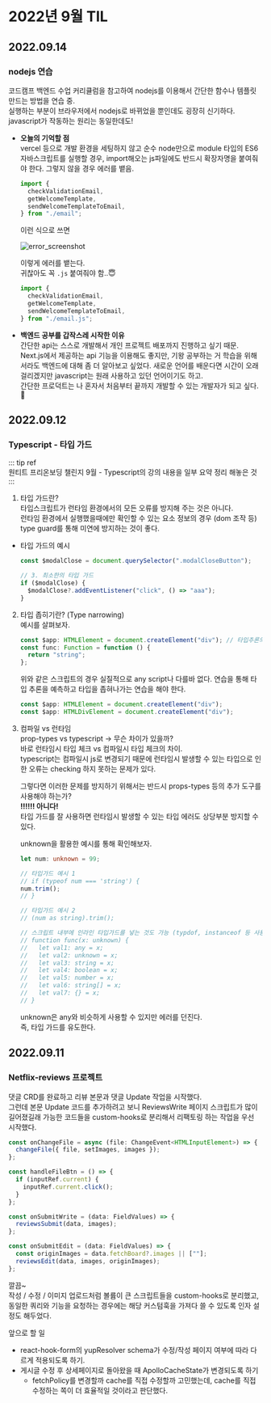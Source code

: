 # 2022년 9월 TIL

## 2022.09.14

### nodejs 연습

코드캠프 백엔드 수업 커리큘럼을 참고하여 nodejs를 이용해서 간단한 함수나 템플릿 만드는 방법을 연습 중.  
실행하는 부분이 브라우저에서 nodejs로 바뀌었을 뿐인데도 굉장히 신기하다. javascript가 작동하는 원리는 동일한데도!

- **오늘의 기억할 점**  
  vercel 등으로 개발 환경을 세팅하지 않고 순수 node만으로 module 타입의 ES6 자바스크립트를 실행할 경우, import해오는 js파일에도 반드시 확장자명을 붙여줘야 한다. 그렇지 않을 경우 에러를 뱉음.

  ```js
  import {
    checkValidationEmail,
    getWelcomeTemplate,
    sendWelcomeTemplateToEmail,
  } from "./email";
  ```

  이런 식으로 쓰면

  ![error_screenshot](https://user-images.githubusercontent.com/90050960/190181398-5140a074-2482-4414-8c23-7b1ae7355665.png)

  이렇게 에러를 뱉는다.  
  귀찮아도 꼭 `.js` 붙여줘야 함..😇

  ```js
  import {
    checkValidationEmail,
    getWelcomeTemplate,
    sendWelcomeTemplateToEmail,
  } from "./email.js";
  ```

- **백엔드 공부를 갑작스레 시작한 이유**  
  간단한 api는 스스로 개발해서 개인 프로젝트 배포까지 진행하고 싶기 때문.  
  Next.js에서 제공하는 api 기능을 이용해도 좋지만, 기왕 공부하는 거 학습을 위해서라도 백엔드에 대해 좀 더 알아보고 싶었다. 새로운 언어를 배운다면 시간이 오래 걸리겠지만 javascript는 원래 사용하고 있던 언어이기도 하고.  
  간단한 프로덕트는 나 혼자서 처음부터 끝까지 개발할 수 있는 개발자가 되고 싶다. 💪

## 2022.09.12

### Typescript - 타입 가드

::: tip ref  
원티트 프리온보딩 챌린지 9월 - Typescript의 강의 내용을 일부 요약 정리 해놓은 것  
:::

1. 타입 가드란?  
   타입스크립트가 런타임 환경에서의 모든 오류를 방지해 주는 것은 아니다.  
   런타임 환경에서 실행했을때에만 확인할 수 있는 요소 정보의 경우 (dom 조작 등) type guard를 통해 미연에 방지하는 것이 좋다.

- 타입 가드의 예시

  ```ts
  const $modalClose = document.querySelector(".modalCloseButton");

  // 3. 최소한의 타입 가드
  if ($modalClose) {
    $modalClose?.addEventListener("click", () => "aaa");
  }
  ```

2. 타입 좁히기란? (Type narrowing)  
   예시를 살펴보자.
   ```ts
   const $app: HTMLElement = document.createElement("div"); // 타입추론의 효과가 거의 없는 타입
   const func: Function = function () {
     return "string";
   };
   ```
   위와 같은 스크립트의 경우 실질적으로 any script나 다를바 없다.
   연습을 통해 타입 추론을 예측하고 타입을 좁혀나가는 연습을 해야 한다.
   ```ts
   const $app: HTMLElement = document.createElement("div");
   const $app: HTMLDivElement = document.createElement("div");
   ```
3. 컴파일 vs 런타임  
   prop-types vs typescript → 무슨 차이가 있을까?  
   바로 런타임시 타입 체크 vs 컴파일시 타입 체크의 차이.  
   typescript는 컴파일시 js로 변경되기 때문에 런타임시 발생할 수 있는 타입으로 인한 오류는 checking 하지 못하는 문제가 있다.

   그렇다면 이러한 문제를 방지하기 위해서는 반드시 props-types 등의 추가 도구를 사용해야 하는가?  
   **‼️‼️‼️ 아니다!**  
   타입 가드를 잘 사용하면 런타임시 발생할 수 있는 타입 에러도 상당부분 방지할 수 있다.

   unknown을 활용한 예시를 통해 확인해보자.

   ```ts
   let num: unknown = 99;

   // 타입가드 예시 1
   // if (typeof num === 'string') {
   num.trim();
   // }

   // 타입가드 예시 2
   // (num as string).trim();

   // 스크립트 내부에 인라인 타입가드를 넣는 것도 가능 (typdof, instanceof 등 사용)
   // function func(x: unknown) {
   //   let val1: any = x;
   //   let val2: unknown = x;
   //   let val3: string = x;
   //   let val4: boolean = x;
   //   let val5: number = x;
   //   let val6: string[] = x;
   //   let val7: {} = x;
   // }
   ```

   unknown은 any와 비슷하게 사용할 수 있지만 에러를 던진다.  
    즉, 타입 가드를 유도한다.

## 2022.09.11

### Netflix-reviews 프로젝트

댓글 CRD를 완료하고 리뷰 본문과 댓글 Update 작업을 시작했다.  
그런데 본문 Update 코드를 추가하려고 보니 ReviewsWrite 페이지 스크립트가 많이 길어졌길래 가능한 코드들을 custom-hooks로 분리해서 리팩토링 하는 작업을 우선 시작했다.

```ts
const onChangeFile = async (file: ChangeEvent<HTMLInputElement>) => {
  changeFile({ file, setImages, images });
};

const handleFileBtn = () => {
  if (inputRef.current) {
    inputRef.current.click();
  }
};

const onSubmitWrite = (data: FieldValues) => {
  reviewsSubmit(data, images);
};

const onSubmitEdit = (data: FieldValues) => {
  const originImages = data.fetchBoard?.images || [""];
  reviewsEdit(data, images, originImages);
};
```

깔끔~  
작성 / 수정 / 이미지 업로드처럼 볼륨이 큰 스크립트들을 custom-hooks로 분리했고, 동일한 쿼리와 기능을 요청하는 경우에는 해당 커스텀훅을 가져다 쓸 수 있도록 인자 설정도 해두었다.

앞으로 할 일

- react-hook-form의 yupResolver schema가 수정/작성 페이지 여부에 따라 다르게 적용되도록 하기.
- 게시글 수정 후 상세페이지로 돌아왔을 때 ApolloCacheState가 변경되도록 하기
  - fetchPolicy를 변경할까 cache를 직접 수정할까 고민했는데, cache를 직접 수정하는 쪽이 더 효율적일 것이라고 판단했다.
